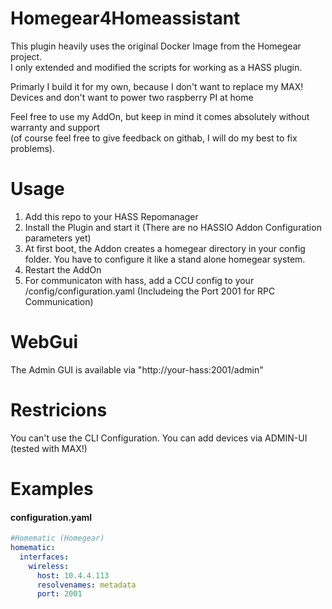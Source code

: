 # Homegear4Homeassistant

This plugin heavily uses the original Docker Image from the Homegear project.\
I only extended and modified the scripts for working as a HASS plugin. 


Primarly I build it for my own, because I don't want to replace my MAX! Devices and don't want to power two raspberry PI at home


Feel free to use my AddOn, but keep in mind it comes absolutely without warranty and support \
(of course feel free to give feedback on githab, I will do my best to fix problems).

# Usage
1) Add this repo to your HASS Repomanager 
2) Install the Plugin and start it (There are no HASSIO Addon Configuration parameters yet)
3) At first boot, the Addon creates a homegear directory in your config folder. You have to configure it like a stand alone homegear system. 
4) Restart the AddOn 
6) For communicaton with hass, add a CCU config to your /config/configuration.yaml (Includeing the Port 2001 for RPC Communication)


# WebGui
The Admin GUI is available via "http://your-hass:2001/admin"

# Restricions
You can't use the CLI Configuration. You can add devices via ADMIN-UI (tested with MAX!)

# Examples

#### configuration.yaml
``` yaml
#Homematic (Homegear)
homematic:
  interfaces:
    wireless:
      host: 10.4.4.113
      resolvenames: metadata
      port: 2001
```
